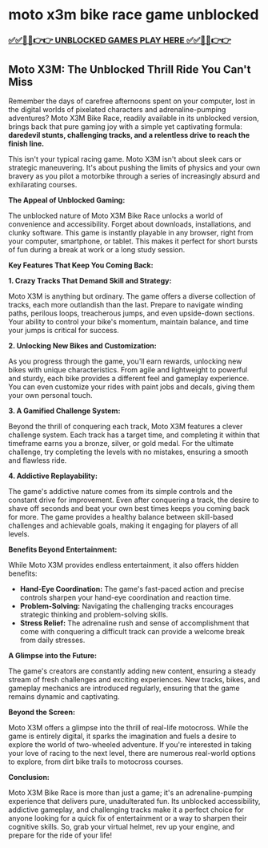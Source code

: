 # moto x3m bike race game unblocked

### [✅✅🔴🔴👉👉 UNBLOCKED GAMES PLAY HERE ✅✅🔴🔴👉👉](https://topstoryindia.com)

##  Moto X3M:  The Unblocked Thrill Ride You Can't Miss

Remember the days of carefree afternoons spent on your computer, lost in the digital worlds of pixelated characters and adrenaline-pumping adventures?  Moto X3M Bike Race, readily available in its unblocked version, brings back that pure gaming joy with a simple yet captivating formula: **daredevil stunts, challenging tracks, and a relentless drive to reach the finish line.**

This isn't your typical racing game. Moto X3M isn't about sleek cars or strategic maneuvering. It's about pushing the limits of physics and your own bravery as you pilot a motorbike through a series of increasingly absurd and exhilarating courses.  

**The Appeal of Unblocked Gaming:**

The unblocked nature of Moto X3M Bike Race unlocks a world of convenience and accessibility. Forget about downloads, installations, and clunky software. This game is instantly playable in any browser, right from your computer, smartphone, or tablet. This makes it perfect for short bursts of fun during a break at work or a long study session.

**Key Features That Keep You Coming Back:**

**1. Crazy Tracks That Demand Skill and Strategy:**

Moto X3M is anything but ordinary. The game offers a diverse collection of tracks, each more outlandish than the last. Prepare to navigate winding paths, perilous loops, treacherous jumps, and even upside-down sections. Your ability to control your bike's momentum, maintain balance, and time your jumps is critical for success.

**2. Unlocking New Bikes and Customization:**

As you progress through the game, you'll earn rewards, unlocking new bikes with unique characteristics. From agile and lightweight to powerful and sturdy, each bike provides a different feel and gameplay experience.  You can even customize your rides with paint jobs and decals, giving them your own personal touch.

**3.  A Gamified Challenge System:**

Beyond the thrill of conquering each track, Moto X3M features a clever challenge system.  Each track has a target time, and completing it within that timeframe earns you a bronze, silver, or gold medal.  For the ultimate challenge, try completing the levels with no mistakes, ensuring a smooth and flawless ride.

**4.  Addictive Replayability:**

The game's addictive nature comes from its simple controls and the constant drive for improvement.  Even after conquering a track, the desire to shave off seconds and beat your own best times keeps you coming back for more.  The game provides a healthy balance between skill-based challenges and achievable goals, making it engaging for players of all levels.

**Benefits Beyond Entertainment:**

While Moto X3M provides endless entertainment, it also offers hidden benefits:

* **Hand-Eye Coordination:**  The game's fast-paced action and precise controls sharpen your hand-eye coordination and reaction time.
* **Problem-Solving:**  Navigating the challenging tracks encourages strategic thinking and problem-solving skills.
* **Stress Relief:**  The adrenaline rush and sense of accomplishment that come with conquering a difficult track can provide a welcome break from daily stresses.

**A Glimpse into the Future:**

The game's creators are constantly adding new content, ensuring a steady stream of fresh challenges and exciting experiences.  New tracks, bikes, and gameplay mechanics are introduced regularly, ensuring that the game remains dynamic and captivating.

**Beyond the Screen:**

Moto X3M offers a glimpse into the thrill of real-life motocross.  While the game is entirely digital, it sparks the imagination and fuels a desire to explore the world of two-wheeled adventure.  If you're interested in taking your love of racing to the next level, there are numerous real-world options to explore, from dirt bike trails to motocross courses.

**Conclusion:**

Moto X3M Bike Race is more than just a game; it's an adrenaline-pumping experience that delivers pure, unadulterated fun.  Its unblocked accessibility, addictive gameplay, and challenging tracks make it a perfect choice for anyone looking for a quick fix of entertainment or a  way to sharpen their cognitive skills.  So, grab your virtual helmet, rev up your engine, and prepare for the ride of your life!
